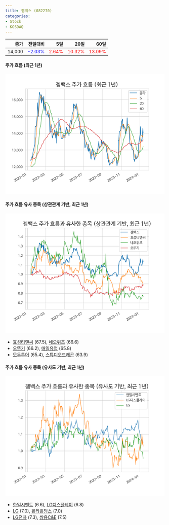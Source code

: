 ```yaml
---
title: 젬백스 (082270)
categories:
- Stock
- KOSDAQ
---
```


|종가|전일대비|5일|20일|60일|
|---:|-------:|--:|---:|---:|
|14,000|<span style="color: blue">-2.03%</span>|<span style="color: red">2.64%</span>|<span style="color: red">10.32%</span>|<span style="color: red">13.09%</span>|

<!-- more -->

#### 주가 흐름 (최근 1년)
![082270](/assets/images/stock/082270.png)


#### 주가 흐름 유사 종목 (상관관계 기반, 최근 1년)
![082270](/assets/images/stock/082270_corr.png)
- [효성티앤씨](/298020/) (67.5), [네오위즈](/095660/) (66.6)
- [오뚜기](/007310/) (66.2), [매일유업](/267980/) (65.8)
- [모두투어](/080160/) (65.4), [스튜디오드래곤](/253450/) (63.9)


#### 주가 흐름 유사 종목 (유사도 기반, 최근 1년)
![082270](/assets/images/stock/082270_sim.png)
- [한일시멘트](/300720/) (6.6), [LG디스플레이](/034220/) (6.8)
- [LG](/003550/) (7.0), [휠라홀딩스](/081660/) (7.0)
- [LG전자](/066570/) (7.3), [쌍용C&E](/003410/) (7.5)